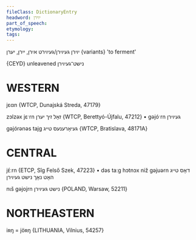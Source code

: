 ```yaml
---
fileClass: DictionaryEntry
headword: יוירן
part_of_speech: 
etymology: 
tags: 
---
```

יוירן
געיוירן/געיוירט
אירן, ייִרן, יערן {variants}
'to ferment'

{CEYD}
unleavened נישט־געיוירן

WESTERN
========

jɛαn {WTCP, Dunajská Streda, 47179}

zɔlzəx jɛˑrn זאָל זיך יערן {WTCP, Berettyó-Újfalu, 47212}
	•	gəjóˑrn געיוירן

gəjórənəs tajg געיאָרענעס טייג {WTCP, Bratislava, 48171A} 

CENTRAL
========

jᴇ́ːrn {ETCP, Sîg Felső Szek, 47223}
	•	dəs taːg hɔtnɔx niž gəjuərn דאָס טייג האָט נאָך נישט געיוירן

nɩš gəjojrn נישט געיוירן {POLAND, Warsaw, 52211}

NORTHEASTERN
==============

iʀŋ = jöʀŋ {LITHUANIA, Vilnius, 54257}
